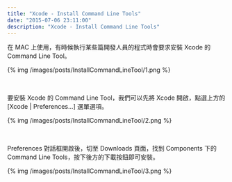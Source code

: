 ```yaml
---
title: "Xcode - Install Command Line Tools"
date: "2015-07-06 23:11:00"
description: "Xcode - Install Command Line Tools"
---
```



在 MAC 上使用，有時候執行某些篇開發人員的程式時會要求安裝 Xcode 的 Command Line Tool。  

<!-- More -->

{% img /images/posts/InstallCommandLineTool/1.png %}

<br/>


要安裝 Xcode 的 Command Line Tool，我們可以先將 Xcode 開啟，點選上方的 [Xcode | Preferences...] 選單選項。  

{% img /images/posts/InstallCommandLineTool/2.png %}

<br/>


Preferences 對話框開啟後，切至 Downloads 頁面，找到 Components 下的 Command Line Tools，按下後方的下載按鈕即可安裝。  

{% img /images/posts/InstallCommandLineTool/3.png %}
